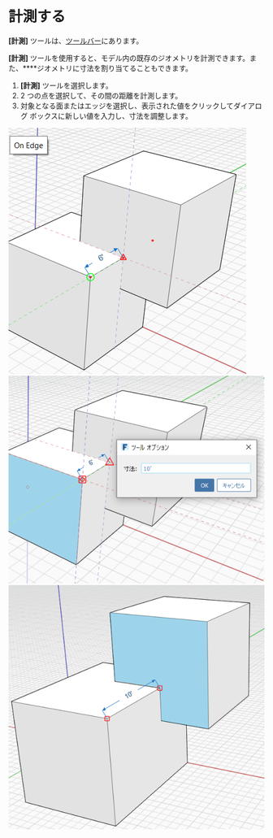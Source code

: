 # 計測する

**[計測]** ツールは、[ツールバー](../formit-introduction/tool-bars.md)にあります。

**[計測]** ツールを使用すると、モデル内の既存のジオメトリを計測できます。また、****ジオメトリに寸法を割り当てることもできます。

1. **[計測]** ツールを選択します。
2. 2 つの点を選択して、その間の距離を計測します。
3. 対象となる面またはエッジを選択し、表示された値をクリックしてダイアログ ボックスに新しい値を入力し、寸法を調整します。

![](<../.gitbook/assets/measure (1).png>)\
![](<../.gitbook/assets/measure2 (1).png>)\
![](../.gitbook/assets/measure3.png)
